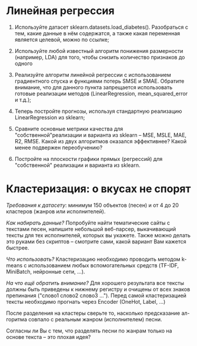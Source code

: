 # Линейная регрессия

1. Используйте датасет sklearn.datasets.load_diabetes(). Разобраться с тем, какие данные в нём содержатся, а также какая переменная является целевой, можно по ссылке;

2. Используйте любой известный алгоритм понижения размерности (например, LDA) для того, чтобы снизить количество признаков до одного

3. Реализуйте алгоритм линейной регрессии с использованием градиентного спуска и функциями потерь SMSE и SMAE. Обратите внимание, что для данного пункта запрещается использовать готовые реализации методов (LinearRegression, mean_squared_error и т.д.);
4. Теперь постройте прогнозы, используя стандартную реализацию LinearRegression
из sklearn;
5. Сравните основные метрики качества для "собственной"реализации и варианта из sklearn – MSE, MSLE, MAE, R2, RMSE. Какой из двух алгоритмов оказался эффективнее? Какой менее подвержен переобучению?

6. Постройте на плоскости графики прямых (регрессий) для "собственной" реализации и варианта из sklearn.

# Кластеризация: о вкусах не спорят

*Требования к датасету*: минимум 150 объектов (песен) и от 4 до 20 кластеров (жанров или исполнителей).

*Как набирать данные?* Попробуйте найти тематические сайты с текстами песен, напишите небольшой веб-парсер, выкачивающий тексты для тех исполнителей, которых вы укажете. Также можно делать это руками без скриптов – смотрите сами, какой вариант Вам кажется быстрее.

*Что использовать?* Кластеризацию необходимо проводить методом k-means с использованием любых вспомогательных средств (TF-IDF, MiniBatch, нейронные сети, ...).

*На что ещё обратить внимание?* Для хорошего результата все тексты должны быть приведены к нижнему регистру и очищены от всех знаков препинания ("слово1 слово2 слово3 ..."). Перед самой кластеризацией тексты необходимо прогнать через Encoder (OneHot, Label, ...)

После разделения на кластеры сверьте то, насколько предсказание ал-
горитма совпало с реальным жанром (исполнителем) песни.

Согласны ли Вы с тем, что разделять песни по жанрам только на основе
текста – это плохая идея?
